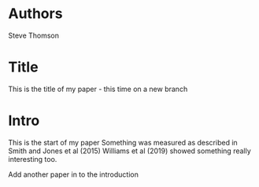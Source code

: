 # Authors
Steve Thomson

# Title
This is the title of my paper - this time on a new branch

# Intro
This is the start of my paper
Something was measured as described in Smith and Jones et al (2015)
Williams et al (2019) showed something really interesting too.

Add another paper in to the introduction